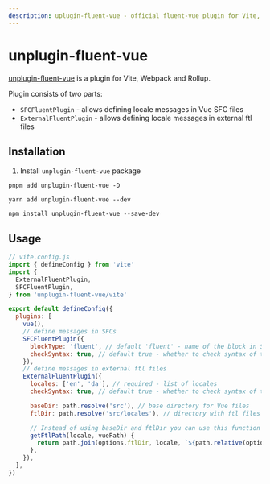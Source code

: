 ```yaml
---
description: uplugin-fluent-vue - official fluent-vue plugin for Vite, Webpack and Rollup. It allows defining locale messages directly in Vue SFC files or in external ftl files.
---
```


# unplugin-fluent-vue

[unplugin-fluent-vue](https://github.com/fluent-vue/unplugin-fluent-vue) is a plugin for Vite, Webpack and Rollup.

Plugin consists of two parts:
 * `SFCFluentPlugin` - allows defining locale messages in Vue SFC files
 * `ExternalFluentPlugin` - allows defining locale messages in external ftl files

## Installation

1. Install `unplugin-fluent-vue` package

<code-group>

<code-group-item title="PNPM" active>

```shell
pnpm add unplugin-fluent-vue -D
```

</code-group-item>

<code-group-item title="YARN">

```shell
yarn add unplugin-fluent-vue --dev
```

</code-group-item>

<code-group-item title="NPM">

```shell
npm install unplugin-fluent-vue --save-dev
```

</code-group-item>

</code-group>

## Usage

```js
// vite.config.js
import { defineConfig } from 'vite'
import {
  ExternalFluentPlugin,
  SFCFluentPlugin,
} from 'unplugin-fluent-vue/vite'

export default defineConfig({
  plugins: [
    vue(),
    // define messages in SFCs
    SFCFluentPlugin({
      blockType: 'fluent', // default 'fluent' - name of the block in SFCs
      checkSyntax: true, // default true - whether to check syntax of the messages
    }),
    // define messages in external ftl files
    ExternalFluentPlugin({
      locales: ['en', 'da'], // required - list of locales
      checkSyntax: true, // default true - whether to check syntax of the messages

      baseDir: path.resolve('src'), // base directory for Vue files
      ftlDir: path.resolve('src/locales'), // directory with ftl files

      // Instead of using baseDir and ftlDir you can use this function to define path to ftl file for given locale and Vue file.
      getFtlPath(locale, vuePath) {
        return path.join(options.ftlDir, locale, `${path.relative(options.baseDir, vuePath)}.ftl`)
      },
    }),
  ],
})
